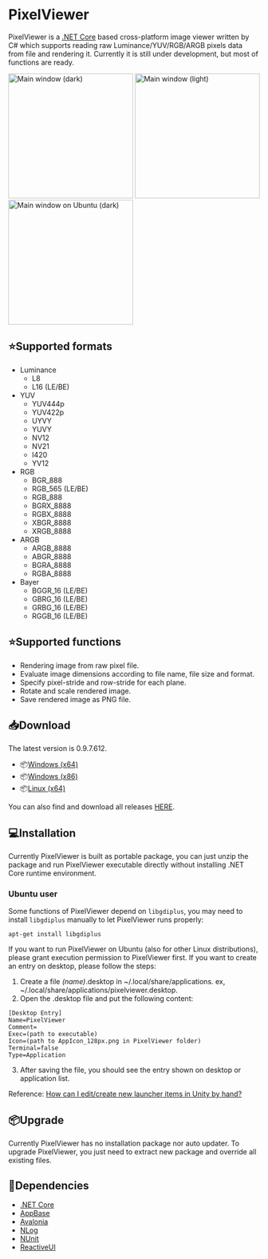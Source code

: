 # PixelViewer
PixelViewer is a [.NET Core](https://dotnet.microsoft.com/) based cross-platform image viewer written by C# which supports reading raw Luminance/YUV/RGB/ARGB pixels data from file and rendering it. Currently it is still under development, but most of functions are ready.

<img src="https://carina-studio.github.io/PixelViewer/Screenshot_Main_Dark_Thumb.png" alt="Main window (dark)" width="250"/> <img src="https://carina-studio.github.io/PixelViewer/Screenshot_Main_Light_Thumb.png" alt="Main window (light)" width="250"/> <img src="https://carina-studio.github.io/PixelViewer/Screenshot_Main_Dark_Linux_Thumb.png" alt="Main window on Ubuntu (dark)" width="250"/>

## ⭐Supported formats
* Luminance
  * L8
  * L16 (LE/BE)
* YUV
  * YUV444p
  * YUV422p
  * UYVY
  * YUVY
  * NV12
  * NV21
  * I420
  * YV12
* RGB
  * BGR_888
  * RGB_565 (LE/BE)
  * RGB_888
  * BGRX_8888
  * RGBX_8888
  * XBGR_8888
  * XRGB_8888
* ARGB
  * ARGB_8888
  * ABGR_8888
  * BGRA_8888
  * RGBA_8888
* Bayer
  * BGGR_16 (LE/BE)
  * GBRG_16 (LE/BE)
  * GRBG_16 (LE/BE)
  * RGGB_16 (LE/BE)

## ⭐Supported functions
* Rendering image from raw pixel file.
* Evaluate image dimensions according to file name, file size and format.
* Specify pixel-stride and row-stride for each plane.
* Rotate and scale rendered image.
* Save rendered image as PNG file.

## 📥Download
The latest version is 0.9.7.612.
* 📦[Windows (x64)](https://github.com/carina-studio/PixelViewer/releases/download/0.9.7.612/PixelViewer-0.9.7.612-win-x64.zip)
* 📦[Windows (x86)](https://github.com/carina-studio/PixelViewer/releases/download/0.9.7.612/PixelViewer-0.9.7.612-win-x86.zip)
* 📦[Linux (x64)](https://github.com/carina-studio/PixelViewer/releases/download/0.9.7.612/PixelViewer-0.9.7.612-linux-x64.zip)

You can also find and download all releases [HERE](https://github.com/carina-studio/PixelViewer/releases).

## 💻Installation
Currently PixelViewer is built as portable package, you can just unzip the package and run PixelViewer executable directly without installing .NET Core runtime environment.
### Ubuntu user
Some functions of PixelViewer depend on ```libgdiplus```, you may need to install ```libgdiplus``` manually to let PixelViewer runs properly:

```
apt-get install libgdiplus
```

If you want to run PixelViewer on Ubuntu (also for other Linux distributions), please grant execution permission to PixelViewer first. If you want to create an entry on desktop, please follow the steps:
1. Create a file *(name)*.desktop in ~/.local/share/applications. ex, ~/.local/share/applications/pixelviewer.desktop.
2. Open the .desktop file and put the following content:

```
[Desktop Entry]  
Name=PixelViewer  
Comment=  
Exec=(path to executable)
Icon=(path to AppIcon_128px.png in PixelViewer folder)
Terminal=false  
Type=Application
```

3. After saving the file, you should see the entry shown on desktop or application list.

Reference: [How can I edit/create new launcher items in Unity by hand?
](https://askubuntu.com/questions/13758/how-can-i-edit-create-new-launcher-items-in-unity-by-hand)

## 📦Upgrade
Currently PixelViewer has no installation package nor auto updater. To upgrade PixelViewer, you just need to extract new package and override all existing files.

## 🤝Dependencies
* [.NET Core](https://dotnet.microsoft.com/)
* [AppBase](https://github.com/carina-studio/AppBase)
* [Avalonia](https://github.com/AvaloniaUI/Avalonia)
* [NLog](https://github.com/NLog/NLog)
* [NUnit](https://github.com/nunit/nunit)
* [ReactiveUI](https://github.com/reactiveui/ReactiveUI)
